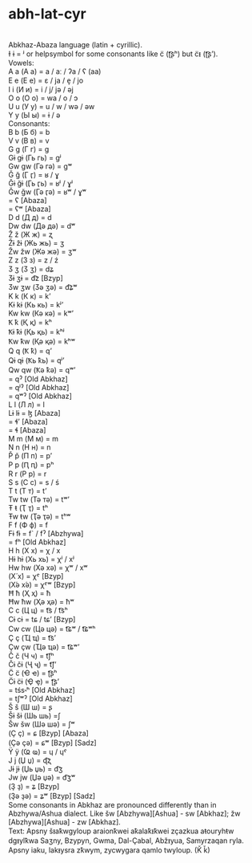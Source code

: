 # abh-lat-cyr
<BR> Abkhaz-Abaza language (latin + cyrillic).
<BR> Ɨ ɨ = ʲ or helpsymbol for some consonants like c̈ (ʈ͡ʂʰ) but c̈ᵻ (ʈ͡ʂʼ).
<BR> Vowels:
<BR> A a (А а) = a / aː / ʔa / ʕ (aa)
<BR> E e (Е е) = ɛ / ja / e̞ / jo
<BR> I i (И и) = i / j/ jә / әj
<BR> O o (О о) = wa / o / ɔ
<BR> U u (У у) = u / w / wә / әw
<BR> Y y (Ы ы) = ɨ / ә
<BR> Consonants:
<BR> B b (Б б) = b
<BR> V v (В в) = v 
<BR> G g (Г г) = g
<BR> Gɨ gɨ (Гь гь) = ɡʲ
<BR> Gw gw (Гә гә) = ɡʷ
<BR> Ğ ğ (Ӷ ӷ) = ʁ / ɣ
<BR> Ğɨ ğɨ (Ӷь ӷь) = ʁʲ / ɣʲ 
<BR> Ğw ğw (Ӷә ӷә) = ʁʷ / ɣʷ
<BR> = ʕ [Abaza]
<BR> = ʕʷ [Abaza]
<BR> D d (Д д) = d 
<BR> Dw dw (Дә дә) = dʷ
<BR> Ž ž (Ж ж) = ʐ 
<BR> Žɨ žɨ (Жь жь) = ʒ
<BR> Žw žw (Жә жә) = ʒʷ
<BR> Z z (З з) = z / ź
<BR> Ӡ ʒ (Ӡ ӡ) = dʑ
<BR> Ӡɨ ʒɨ = d͡z [Bzyp]
<BR> Ӡw ʒw (Ӡә ӡә) = d͡ʑʷ
<BR> K k (К к) = kʼ 
<BR> Kɨ kɨ (Кь кь) = kʲʼ
<BR> Kw kw (Кә кә) = kʷʼ
<BR> Ꝁ ꝁ (Қ қ) = kʰ
<BR> Ꝁɨ ꝁɨ (Қь қь) = kʰʲ
<BR> Ꝁw ꝁw (Қә қә) = kʰʷ
<BR> Q q (Ҟ ҟ) = qʼ
<BR> Qɨ qɨ (Ҟь ҟь) = qʲʼ
<BR> Qw qw (Ҟә ҟә) = qʷʼ
<BR> = qˀ [Old Abkhaz]
<BR> = qʲˀ [Old Abkhaz]
<BR> = qʷˀ [Old Abkhaz]
<BR> L l (Л л) = l 
<BR> Lɨ lɨ = ɮ [Abaza]
<BR> = ɬʼ [Abaza]
<BR> = ɬ [Abaza]
<BR> M m (М м) = m 
<BR> N n (Н н) = n 
<BR> P̌ p̌ (П п) = pʼ
<BR> P p (Ԥ ԥ) = pʰ
<BR> R r (Р р) = r 
<BR> S s (С с) = s / ś
<BR> T t (Т т) = tʼ
<BR> Tw tw (Тә тә) = tʷʼ
<BR> Ŧ ŧ (Ҭ ҭ) = tʰ
<BR> Ŧw ŧw (Ҭә ҭә) = tʰʷ
<BR> F f (Ф ф) = f
<BR> Fɨ fɨ = f` / fˀ [Abzhywa]
<BR>  = fʰ [Old Abkhaz]
<BR> H h (Х х) = χ / x 
<BR> Hɨ hɨ (Хь хь) = χʲ / xʲ
<BR> Hw hw (Хә хә) = χʷ / xʷ
<BR> (Х́ х́) = χˤ [Bzyp]
<BR> (Х́ә х́ә) = χˤʷ [Bzyp]
<BR> Ħ ħ (Ҳ ҳ) = ħ
<BR> Ħw ħw (Ҳә ҳә) = ħʷ
<BR> C c (Ц ц) = t͡s / t͡sʰ
<BR> Cɨ cɨ = tɕ / tɕʼ [Bzyp]
<BR> Cw cw (Цә цә) = t͡ɕʷ / t͡ɕʷʰ
<BR> Ç ç (Ҵ ҵ) = t͡sʼ
<BR> Çw çw (Ҵә ҵә) = t͡ɕʷʼ
<BR> Č č (Ч ч) = t͡ʃʰ
<BR> Čɨ čɨ (Ҷ ҷ) = t͡ʃʼ
<BR> C̈ c̈ (Ҽ ҽ) = ʈ͡ʂʰ
<BR> C̈ɨ c̈ɨ (Ҿ ҿ) = ʈ͡ʂʼ
<BR>  = tśs˞ʰ [Old Abkhaz]
<BR>  = tʃʷˀ [Old Abkhaz]
<BR> Š š (Ш ш) = ʂ
<BR> Šɨ šɨ (Шь шь) =ʃ
<BR> Šw šw (Шә шә) = ʃʷ
<BR> (Ҫ ҫ) = ɕ [Bzyp] [Abaza]
<BR> (Ҫә ҫә) = ɕʷ [Bzyp] [Sadz] 
<BR> Ÿ ÿ (Ҩ ҩ) = ɥ / ɥˤ
<BR> J j (Џ џ) = ɖ͡ʐ
<BR> Jɨ jɨ (Џь џь) = d͡ʒ
<BR> Jw jw (Џә џә) = d͡ʒʷ
<BR> (Ҙ ҙ) = ʑ [Bzyp]
<BR> (Ҙә ҙә) = ʑʷ [Bzyp] [Sadz]
<BR> Some consonants in Abkhaz are pronounced differently than in Abzhywa/Ashua dialect. Like šw [Abzhywa][Ashua] - sw [Abkhaz]; žw [Abzhywa][Ashua] - zw [Abkhaz].
<BR> Text: Apsny šᵻaꝁwgyloup araionꝁwei aꝁalaꝁᵻꝁwei zçazkua aŧouryhŧw dgᵻylꝁwa Saʒny, Bzypyn, Gwma, Dal-Çabal, Abžᵻyua, Samyrzaqan ryla. Apsny iaku, lakᵻysra zꝁwym, zycwygara qamlo twyloup. (Ǩ ǩ)
